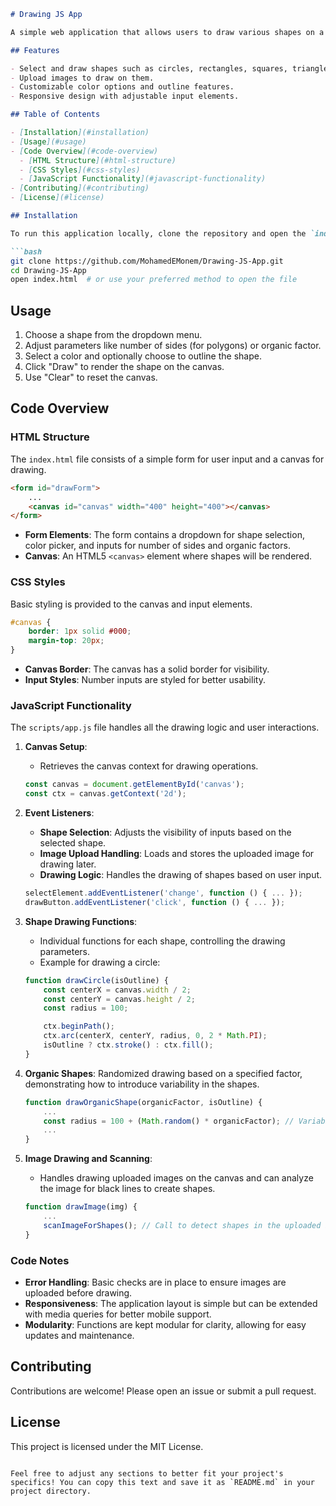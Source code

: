 

```markdown
# Drawing JS App

A simple web application that allows users to draw various shapes on a canvas using HTML5, CSS, and JavaScript. Users can select from geometric shapes, organic shapes, or even upload an image to draw on.

## Features

- Select and draw shapes such as circles, rectangles, squares, triangles, polygons, and organic shapes.
- Upload images to draw on them.
- Customizable color options and outline features.
- Responsive design with adjustable input elements.

## Table of Contents

- [Installation](#installation)
- [Usage](#usage)
- [Code Overview](#code-overview)
  - [HTML Structure](#html-structure)
  - [CSS Styles](#css-styles)
  - [JavaScript Functionality](#javascript-functionality)
- [Contributing](#contributing)
- [License](#license)

## Installation

To run this application locally, clone the repository and open the `index.html` file in a web browser.

```bash
git clone https://github.com/MohamedEMonem/Drawing-JS-App.git
cd Drawing-JS-App
open index.html  # or use your preferred method to open the file
```

## Usage

1. Choose a shape from the dropdown menu.
2. Adjust parameters like number of sides (for polygons) or organic factor.
3. Select a color and optionally choose to outline the shape.
4. Click "Draw" to render the shape on the canvas.
5. Use "Clear" to reset the canvas.

## Code Overview

### HTML Structure

The `index.html` file consists of a simple form for user input and a canvas for drawing.

```html
<form id="drawForm">
    ...
    <canvas id="canvas" width="400" height="400"></canvas>
</form>
```

- **Form Elements**: The form contains a dropdown for shape selection, color picker, and inputs for number of sides and organic factors.
- **Canvas**: An HTML5 `<canvas>` element where shapes will be rendered.

### CSS Styles

Basic styling is provided to the canvas and input elements.

```css
#canvas {
    border: 1px solid #000;
    margin-top: 20px;
}
```

- **Canvas Border**: The canvas has a solid border for visibility.
- **Input Styles**: Number inputs are styled for better usability.

### JavaScript Functionality

The `scripts/app.js` file handles all the drawing logic and user interactions.

1. **Canvas Setup**:
   - Retrieves the canvas context for drawing operations.
   
   ```javascript
   const canvas = document.getElementById('canvas');
   const ctx = canvas.getContext('2d');
   ```

2. **Event Listeners**:
   - **Shape Selection**: Adjusts the visibility of inputs based on the selected shape.
   - **Image Upload Handling**: Loads and stores the uploaded image for drawing later.
   - **Drawing Logic**: Handles the drawing of shapes based on user input.
   
   ```javascript
   selectElement.addEventListener('change', function () { ... });
   drawButton.addEventListener('click', function () { ... });
   ```

3. **Shape Drawing Functions**:
   - Individual functions for each shape, controlling the drawing parameters.
   - Example for drawing a circle:
   
   ```javascript
   function drawCircle(isOutline) {
       const centerX = canvas.width / 2;
       const centerY = canvas.height / 2;
       const radius = 100;

       ctx.beginPath();
       ctx.arc(centerX, centerY, radius, 0, 2 * Math.PI);
       isOutline ? ctx.stroke() : ctx.fill();
   }
   ```

4. **Organic Shapes**: Randomized drawing based on a specified factor, demonstrating how to introduce variability in the shapes.
   
   ```javascript
   function drawOrganicShape(organicFactor, isOutline) {
       ...
       const radius = 100 + (Math.random() * organicFactor); // Variability
       ...
   }
   ```

5. **Image Drawing and Scanning**:
   - Handles drawing uploaded images on the canvas and can analyze the image for black lines to create shapes.
   
   ```javascript
   function drawImage(img) {
       ...
       scanImageForShapes(); // Call to detect shapes in the uploaded image
   }
   ```

### Code Notes

- **Error Handling**: Basic checks are in place to ensure images are uploaded before drawing.
- **Responsiveness**: The application layout is simple but can be extended with media queries for better mobile support.
- **Modularity**: Functions are kept modular for clarity, allowing for easy updates and maintenance.

## Contributing

Contributions are welcome! Please open an issue or submit a pull request.

## License

This project is licensed under the MIT License.
```

Feel free to adjust any sections to better fit your project's specifics! You can copy this text and save it as `README.md` in your project directory.
